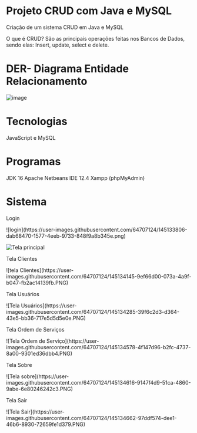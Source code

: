 # Projeto CRUD com Java e MySQL
Criação de um sistema CRUD em Java e MySQL

O que é CRUD?
São as principais operações feitas nos Bancos de Dados, sendo elas: Insert, update, select e delete.

<h1>DER- Diagrama Entidade Relacionamento</h1>


![image](https://user-images.githubusercontent.com/64651291/128754338-59cace55-fc53-4133-8857-e8f8424e26bc.png)


<h1>Tecnologias</h1>
<p>JavaScript e MySQL</p>

<h1>Programas</h1>
<p>JDK 16
Apache Netbeans IDE 12.4
Xampp (phpMyAdmin)</p>
  
  
<h1> Sistema </h1>
<p>Login</p>
![login](https://user-images.githubusercontent.com/64707124/145133806-dab68470-1577-4eeb-9733-848f9a8b345e.png)

![Tela principal](https://user-images.githubusercontent.com/64707124/145134061-3302b7cb-1329-4488-8084-d72ce43d11d2.PNG)
<p>Tela Clientes</p>
![tela Clientes](https://user-images.githubusercontent.com/64707124/145134145-9ef66d00-073a-4a9f-b047-fb2ac14139fb.PNG)
<p> Tela Usuários</p>
![Tela Usuários](https://user-images.githubusercontent.com/64707124/145134285-39f6c2d3-d364-43e5-bb36-717e5d5d5e0e.PNG)
<p> Tela Ordem de Serviços</p>
![Tela Ordem de Serviço](https://user-images.githubusercontent.com/64707124/145134578-4f147d96-b2fc-4737-8a00-9301ed36dbb4.PNG)
<p> Tela Sobre </p>
![Tela sobre](https://user-images.githubusercontent.com/64707124/145134616-9147f4d9-51ca-4860-9abe-6e80246242c3.PNG)
<p>Tela Sair</p>
![Tela Sair](https://user-images.githubusercontent.com/64707124/145134662-97ddf574-dee1-46b6-8930-72659fe1d379.PNG)



